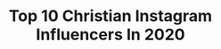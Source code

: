 ---
title: Top 10 Christian Instagram Influencers In 2020
description: >-
  Find top christian Instagram influencers in 2020. Most popular hashtags: #makeupoftheday #love #anastasiabeverlyhills #colourpop.
platform: Instagram
profiles:
  - username: "christiana.gabriele"
    fullname: >-
      𝐂𝐇𝐑𝐈𝐒𝐓𝐈𝐀𝐍𝐀 𝐆𝐀𝐁𝐑𝐈𝐄𝐋𝐄
    location: "United States"
    followers: 68401
    engagement: 635
    commentsToLikes: 0.060516
    id: ck0w3m3jju3ou0i193ss2smpm
    verified: false
    hashtags: "#makeuprevolution, #hearts, #essencecosmetics, #purplehair"
  - username: "emnzeribe"
    fullname: >-
      Okegbue Nzeribe Emmanuel
    location: "United Kingdom"
    followers: 3362
    engagement: 2600
    commentsToLikes: 0.095397
    id: ck6tvgo4gm4mk0j71wrlw6c7f
    verified: false
    hashtags: "#stayproductive, #eko4show, #covid19, #covid19nigeria"
  - username: "goethes_welt"
    fullname: >-
      Goethes Welt
    location: "Germany"
    followers: 27395
    engagement: 906
    commentsToLikes: 0.045517
    id: ck0w1joczjoig0i196zew7juz
    verified: false
    hashtags: "#dressurpony, #pony, #paard, #dressurpferd"
  - username: "christian.swett"
    fullname: >-
      christian 👨🏾‍🚀
    location: "United States"
    followers: 5414
    engagement: 1935
    commentsToLikes: 0.057648
    id: ck6u6f48of8jo0j718vyi2z3j
    verified: false
    hashtags: "#mycalvins"
  - username: "chrix.riot"
    fullname: >-
      Christian Colorado
    location: "United States"
    followers: 7984
    engagement: 1341
    commentsToLikes: 0.049791
    id: ck5hjmj8sgvxp0i11pvsrwaek
    verified: false
    hashtags: "#bcapital, #tbt, #grateful, #p4b"
  - username: "milkgiver"
    fullname: >-
      Rachel Zacharias
    location: "United States"
    followers: 21894
    engagement: 634
    commentsToLikes: 0.121904
    id: ck5cd83txipdn0i11kqdn6xkk
    verified: false
    hashtags: "#orthodoxinamerica, #motherhood, #shereallydidwakeuplikethis, #orthodoxy"
  - username: "mishamakeupartist"
    fullname: >-
      Misha Makeup | Melissa Batz
    location: "Mexico"
    followers: 24752
    engagement: 568
    commentsToLikes: 0.163702
    id: ck5c7951972ma0i1191bxm7uj
    verified: false
    hashtags: "#like, #video, #neonmakeuplook, #peach"
  - username: "hello.its.me.anni"
    fullname: >-
      Lifestyle ☼ Beauty ☼ Fashion
    location: "Germany"
    followers: 17555
    engagement: 531
    commentsToLikes: 0.135343
    id: ck6u18ii2k8hh0j71aer6lw4s
    verified: false
    hashtags: "#watch, #goals, #winter, #discoverunder20k"
  - username: "euphriaxiv"
    fullname: >-
      𝒂𝒎𝒃𝒆𝒓 ☾✧
    location: ""
    followers: 10307
    engagement: 1675
    commentsToLikes: 0.038440
    id: ck55ol4xn8kmq0i119dbiyj23
    verified: false
    hashtags: "#minimalmakeup, #boldlips, #wetnwildbeauty, #liveyourlook"
  - username: "femiondrums"
    fullname: >-
      Femi Koleoso
    location: "United Kingdom"
    followers: 15730
    engagement: 1069
    commentsToLikes: 0.036670
    id: ck5hpyrhms73u0i11txrnshnn
    verified: true
    hashtags: "#stellamccartneyxthebeatles"
---